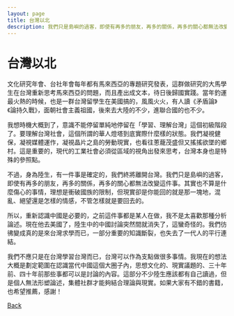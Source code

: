 ```yaml
---
layout: page
title: 台灣以北
description: 我們只是島嶼的過客，即使有再多的朋友，再多的關係，再多的關心都無法改變這件事。其實也不算是什麼傷心的事情，理想是衝破國族的限制，但現實卻是你能回的就是那一塊地，混亂、絕望還是怎樣的情感，不管怎樣就是要回去的。
---
```


# 台灣以北

文化研究年會、台社年會每年都有馬來西亞的專題研究發表，這群做研究的大馬學生在台灣重新思考馬來西亞的問題，而且產出成文本，待日後歸國實踐。當年釣運最火熱的時候，也是一群台灣留學生在美國搞的，風風火火，有人讀《矛盾論》《論持久戰》，面朝社會主義祖國，後來去大陸的不少，進聯合國的也不少。

我想時機大概到了，意識不能停留單純地停留在「學習、理解台灣」這個初級階段了。要理解台灣社會，這個所謂的華人燈塔到底實際什麼樣的狀態。我們凝視健保，凝視媒體運作，凝視晶片之島的勞動現實，也看往蔥蘢茂盛但又搖搖欲墜的鄉村。這是重要的，現代的工業社會必須從區域的視角出發來思考，台灣本身也是特殊的參照點。

不過，身為陸生，有一件事是確定的，我們終將離開台灣。我們只是島嶼的過客，即使有再多的朋友，再多的關係，再多的關心都無法改變這件事。其實也不算是什麼傷心的事情，理想是衝破國族的限制，但現實卻是你能回的就是那一塊地，混亂、絕望還是怎樣的情感，不管怎樣就是要回去的。

所以，重新認識中國是必要的，之前這件事都是某人在做，我不是太喜歡那種分析論述。現在他去美國了，陸生中的中國討論突然間就消失了，這蠻奇怪的。我們彷彿變成真的是來台灣求學而已，一部分重要的知識斷裂，也失去了一代人的平行連結。

我們不應只是在台灣學習台灣而已，台灣可以作為支點做很多事情。我現在的想法大概是劃定範圍在認識當代中國這個大圈子內，思想文化的、現實議題的、三十年前、四十年前那些事都可以是討論的內容。這部分不少陸生應該都有自己讀過，但是個人無法形塑論述，集體社群才能夠結合理論與現實。如果大家有不錯的書籍，也希望推薦，感謝！

[Back](https://b614103080.github.io/)
